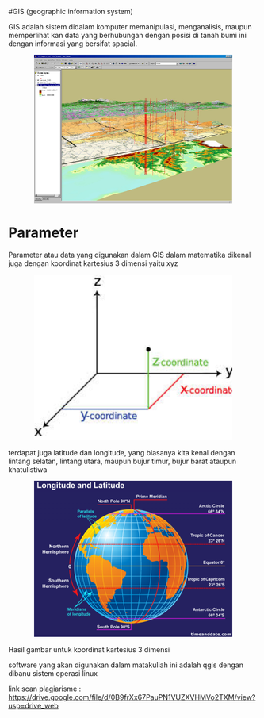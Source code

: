 #GIS (geographic information system) 

GIS adalah sistem didalam komputer memanipulasi, menganalisis, maupun memperlihat kan data yang berhubungan dengan posisi di tanah bumi ini dengan informasi yang bersifat spacial.
<p align="center">
  <img src="../Img/GIS1.jpg" width="400px">
</p>

# Parameter
Parameter atau data yang digunakan dalam GIS dalam matematika dikenal juga dengan koordinat kartesius 3 dimensi yaitu xyz

<p align="center">
  <img src="../Img/GIS2.jpg" width="400px">
</p>

terdapat juga latitude dan longitude, yang biasanya kita kenal dengan lintang selatan, lintang utara, maupun bujur timur, bujur barat ataupun khatulistiwa

<p align="center">
  <img src="../Img/GIS3.png" width="400px">
</p>

Hasil gambar untuk koordinat kartesius 3 dimensi

software yang akan digunakan dalam matakuliah ini adalah qgis dengan dibanu sistem operasi linux

link scan plagiarisme : https://drive.google.com/file/d/0B9frXx67PauPN1VUZXVHMVo2TXM/view?usp=drive_web
